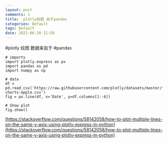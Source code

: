 ```yaml
---
layout: post
comments: 1
title:  plotly绘图 自于pandas
categories: Default
tags: Default
date: 2021-06-20 21:59
---
```




#plotly 绘图 数据来自于 #pandas



```
# imports
import plotly.express as px 
import pandas as pd 
import numpy as np 

# data
df = pd.read_csv('https://raw.githubusercontent.com/plotly/datasets/master/finance-charts-apple.csv')
fig = px.line(df, x='Date', y=df.columns[1:-6])

# Show plot 
fig.show()
```
[https://stackoverflow.com/questions/58142058/how-to-plot-multiple-lines-on-the-same-y-axis-using-plotly-express-in-python](https://stackoverflow.com/questions/58142058/how-to-plot-multiple-lines-on-the-same-y-axis-using-plotly-express-in-python)
